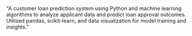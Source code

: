 "A customer loan prediction system using Python and machine learning algorithms to analyze applicant data and predict loan approval outcomes. Utilized pandas, scikit-learn, and data visualization for model training and insights."

